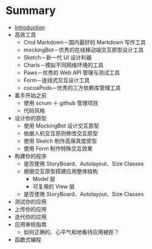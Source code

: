 # Summary

* [Introduction](README.md)
* 高效工具
   * Cmd Markdown－国内最好的 Markdown 写作工具
   * mockingBot－优秀的在线移动端交互原型设计工具
   * Sketch－新一代 UI 设计利器
   * Charls－模拟不同网络环境的工具
   * Paws－优秀的 Web API 管理与测试工具
   * Form－连线式交互设计工具
   * cocoaPods－优秀的三方依赖库管理工具
* 着手开始之前
   * 使用 scrum ＋ github 管理项目
   * 代码风格
* 设计你的原型
   * 使用 MockingBot 设计交互原型
   * 依据人机交互原则修改交互原型
   * 使用 Sketch 制作高保真度原型
   * 使用 Form 制作特殊交互效果
* 构建你的程序
   * 是否使用 StoryBoard、Autolayout、Size Classes
   * 根据交互原型搭建应用整体结构
       * Model 层
       * 可复用的 View 层
   * 是否使用 StoryBoard、Autolayout、Size Classes
* 测试你的应用
* 上传你的应用
* 迭代你的应用
* 应用审核指南
   * 如何正确的、心平气和地看待应用被拒？
* 函数式编程

